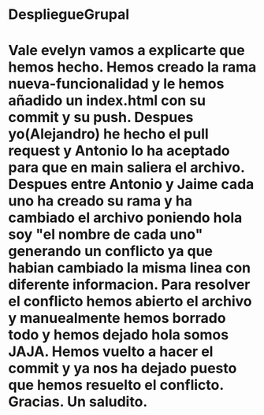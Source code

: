 # DespliegueGrupal
# Vale evelyn vamos a explicarte que hemos hecho. Hemos creado la rama nueva-funcionalidad y le hemos añadido un index.html con su commit y su push. Despues yo(Alejandro) he hecho el pull request y Antonio lo ha aceptado para que en main saliera el archivo. Despues entre Antonio y Jaime cada uno ha creado su rama y ha cambiado el archivo poniendo hola soy "el nombre de cada uno" generando un conflicto ya que habian cambiado la misma linea con diferente informacion. Para resolver el conflicto hemos abierto el archivo y manuealmente hemos borrado todo y hemos dejado hola somos JAJA. Hemos vuelto a hacer el commit y ya nos ha dejado puesto que hemos resuelto el conflicto. Gracias. Un saludito.
